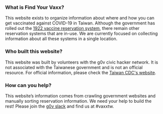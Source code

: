 ### What is Find Your Vaxx?

This website exists to organize information about where and how you can get
vaccinated against COVID-19 in Taiwan. Although the government has rolled out
the [1922 vaccine reservation system](https://1922.gov.tw), there remain other
reservation systems that are in-use. We are currently focused on collecting
information about all these systems in a single location.

### Who built this website?

This website was built by volunteers with the g0v civic hacker network. It is
not associated with the Taiwanese government and is not an official resource.
For official information, please check the [Taiwan CDC's
website](https://cdc.gov.tw).

### How can you help?

This website’s information comes from crawling government websites and manually
sorting reservation information. We need your help to build the rest! Please
join the [g0v slack](https://join.g0v.tw) and find us at #vaxxtw.

